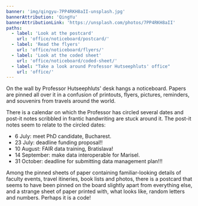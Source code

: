 ```yaml
---
banner: 'img/qingyu-7PP4RKH8aII-unsplash.jpg'
bannerAttribution: 'QingYu'
bannerAttributionLink: 'https://unsplash.com/photos/7PP4RKH8aII'
paths:
  - label: 'Look at the postcard'
    url: 'office/noticeboard/postcard/'
  - label: 'Read the flyers'
    url: 'office/noticeboard/flyers/'
  - label: 'Look at the coded sheet'
    url: 'office/noticeboard/coded-sheet/'
  - label: "Take a look around Professor Hutseephluts' office"
    url: 'office/'
---
```


On the wall by Professor Hutseephluts' desk hangs a noticeboard. Papers are
pinned all over it in a confusion of printouts, flyers, pictures, reminders,
and souvenirs from travels around the world.

There is a calendar on which the Professor has circled several dates and
post-it notes scribbled in frantic handwriting are stuck around it. The post-it
notes seem to relate to the circled dates:

-   6 July: meet PhD candidate, Bucharest.
-   23 July: deadline funding proposal!!
-   10 August: FAIR data training, Bratislava!
-   14 September: make data interoperable for Marisel.
-   31 October: deadline for submitting data management plan!!!

Among the pinned sheets of paper containing familiar-looking details of faculty
events, travel itineries, book lists and photos, there is a postcard that seems
to have been pinned on the board slightly apart from everything else, and a
strange sheet of paper printed with, what looks like, random letters and
numbers. Perhaps it is a code!

